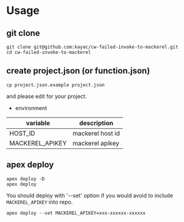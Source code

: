# Usage

## git clone

```
git clone git@github.com:kayac/cw-failed-invoke-to-mackerel.git
cd cw-failed-invoke-to-mackerel
```

## create project.json (or function.json)

```
cp project.json.example project.json
```

and please edit for your project.

- environment

variable        | description
--------------- | ----------------------
HOST_ID         | mackerel host id
MACKEREL_APIKEY | mackerel apikey

## apex deploy

```
apex deploy -D
apex deploy
```

You should deploy with '--set' option if you would avoid to include `MACKEREL_APIKEY` into repo.

```
apex deploy --set MACKEREL_APIKEY=xxx-xxxxxx-xxxxxx
```
